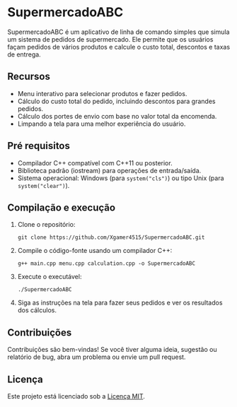 # SupermercadoABC

SupermercadoABC é um aplicativo de linha de comando simples que simula um sistema de pedidos de supermercado. Ele permite que os usuários façam pedidos de vários produtos e calcule o custo total, descontos e taxas de entrega.

## Recursos

- Menu interativo para selecionar produtos e fazer pedidos.
- Cálculo do custo total do pedido, incluindo descontos para grandes pedidos.
- Cálculo dos portes de envio com base no valor total da encomenda.
- Limpando a tela para uma melhor experiência do usuário.

## Pré requisitos

- Compilador C++ compatível com C++11 ou posterior.
- Biblioteca padrão (iostream) para operações de entrada/saída.
- Sistema operacional: Windows (para `system("cls")`) ou tipo Unix (para `system("clear")`).

## Compilação e execução

1. Clone o repositório:
    ```
    git clone https://github.com/Xgamer4515/SupermercadoABC.git
    ```
2. Compile o código-fonte usando um compilador C++:
    ```
    g++ main.cpp menu.cpp calculation.cpp -o SupermercadoABC
    ```
3. Execute o executável:
    ```
    ./SupermercadoABC
    ```
4. Siga as instruções na tela para fazer seus pedidos e ver os resultados dos cálculos.

## Contribuições

Contribuições são bem-vindas! Se você tiver alguma ideia, sugestão ou relatório de bug, abra um problema ou envie um pull request.

## Licença

Este projeto está licenciado sob a [Licença MIT](LICENSE).
